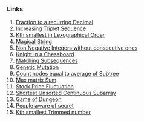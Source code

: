 ### Links
1. [Fraction to a recurring Decimal]()
2. [Increasing Triplet Sequence](https://leetcode.com/problems/increasing-triplet-subsequence/submissions/876007868/)
3. [Kth smallest in Lexographical Order]()
4. [Magical String]()
5. [Non Negative Integers without consecutive ones]()
6. [Knight in a Chessboard]()
7. [Matching Subsequences]()
8. [Genetic Mutation]()
9. [Count nodes equal to average of Subtree]()
10. [Max matrix Sum]()
11. [Stock Price Fluctuation]()
12. [Shortest Unsorted Continuous Subarray]()
13. [Game of Dungeon]()
14. [People aware of secret]()
15. [Kth smallest Trimmed number]()
